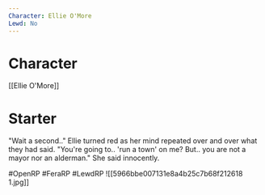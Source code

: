 ```yaml
---
Character: Ellie O'More
Lewd: No
---
```

# Character
[[Ellie O'More]]

# Starter
"Wait a second.." Ellie turned red as her mind repeated over and over what they had said. "You're going to.. 'run a town' on me? But.. you are not a mayor nor an alderman." She said innocently.

#OpenRP #FeraRP #LewdRP
![[5966bbe007131e8a4b25c7b68f212618 1.jpg]]